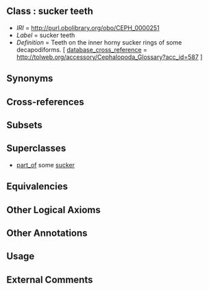 
## Class : sucker teeth

 * *IRI* = http://purl.obolibrary.org/obo/CEPH_0000251
 * *Label* = sucker teeth
 * *Definition* = Teeth on the inner horny sucker rings of some decapodiforms. [ [database_cross_reference](../../ef/oboInOwl#hasDbXref.md) = http://tolweb.org/accessory/Cephalopoda_Glossary?acc_id=587 ]

## Synonyms


## Cross-references


## Subsets


## Superclasses

 * [part_of](../../BFO/50/BFO_0000050.md) some [sucker](../../CEPH/48/CEPH_0000248.md)

## Equivalencies


## Other Logical Axioms


## Other Annotations


## Usage


## External Comments

